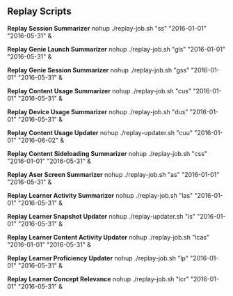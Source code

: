 ## Replay Scripts ##

**Replay Session Summarizer**
nohup ./replay-job.sh "ss" "2016-01-01" "2016-05-31" &

**Replay Genie Launch Summarizer**
nohup ./replay-job.sh "gls" "2016-01-01" "2016-05-31" &

**Replay Genie Session Summarizer**
nohup ./replay-job.sh "gss" "2016-01-01" "2016-05-31" &

**Replay Content Usage Summarizer**
nohup ./replay-job.sh "cus" "2016-01-01" "2016-05-31" &

**Replay Device Usage Summarizer**
nohup ./replay-job.sh "dus" "2016-01-01" "2016-05-31" &

**Replay Content Usage Updater**
nohup ./replay-updater.sh "cuu" "2016-01-01" "2016-06-02" &

**Replay Content Sideloading Summarizer**
nohup ./replay-job.sh "css" "2016-01-01" "2016-05-31" &

**Replay Aser Screen Summarizer**
nohup ./replay-job.sh "as" "2016-01-01" "2016-05-31" &

**Replay Learner Activity Summarizer**
nohup ./replay-job.sh "las" "2016-01-01" "2016-05-31" &

**Replay Learner Snapshot Updater**
nohup ./replay-updater.sh "ls" "2016-01-01" "2016-05-31" &

**Replay Learner Content Activity Updater**
nohup ./replay-job.sh "lcas" "2016-01-01" "2016-05-31" &

**Replay Learner Proficiency Updater**
nohup ./replay-job.sh "lp" "2016-01-01" "2016-05-31" &

**Replay Learner Concept Relevance**
nohup ./replay-job.sh "lcr" "2016-01-01" "2016-05-31" &